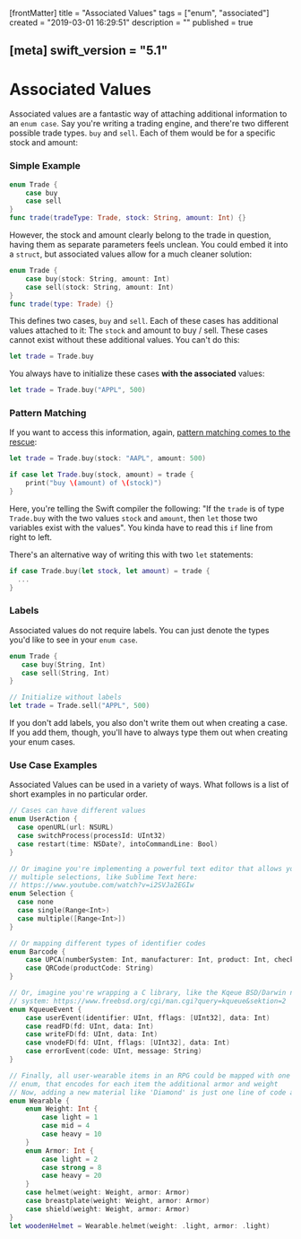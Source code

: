[frontMatter]
title = "Associated Values"
tags = ["enum", "associated"]
created = "2019-03-01 16:29:51"
description = ""
published = true

[meta]
swift_version = "5.1"
---

# Associated Values

Associated values are a fantastic way of attaching additional
information to an `enum case`. Say you\'re writing a trading engine, and
there\'re two different possible trade types. `buy` and `sell`. Each of
them would be for a specific stock and amount:

### Simple Example

``` Swift
enum Trade {
    case buy
    case sell
}
func trade(tradeType: Trade, stock: String, amount: Int) {}
```

However, the stock and amount clearly belong to the trade in question,
having them as separate parameters feels unclean. You could embed it
into a `struct`, but associated values allow for a much cleaner
solution:

``` Swift
enum Trade {
    case buy(stock: String, amount: Int)
    case sell(stock: String, amount: Int)
}
func trade(type: Trade) {}
```

This defines two cases, `buy` and `sell`. Each of these cases has additional
values attached to it: The `stock` and amount to buy / sell. These cases cannot exist
without these additional values. You can't do this:

``` Swift
let trade = Trade.buy
```

You always have to initialize these cases **with the associated** values:

``` Swift
let trade = Trade.buy("APPL", 500)
```

### Pattern Matching

If you want to access this information, again, [pattern matching comes
to the
rescue](apv::switch):

``` Swift
let trade = Trade.buy(stock: "AAPL", amount: 500)

if case let Trade.buy(stock, amount) = trade {
    print("buy \(amount) of \(stock)")
}
```

Here, you're telling the Swift compiler the following:
"If the `trade` is of type `Trade.buy` with the two values `stock` and `amount`, then `let` those
two variables exist with the values". You kinda have to read this `if` line from right to left.

There's an alternative way of writing this with two `let` statements:

``` Swift
if case Trade.buy(let stock, let amount) = trade {
  ...
}
```

### Labels

Associated values do not require labels. You can just denote the types you'd like to see in your `enum case`.

``` Swift
enum Trade {
   case buy(String, Int)
   case sell(String, Int)
}

// Initialize without labels
let trade = Trade.sell("APPL", 500)
```

If you don't add labels, you also don't write them out when creating a case. 
If you add them, though, you\'ll have to always type them out when creating
your enum cases.

### Use Case Examples

Associated Values can be used in a variety of ways. What follows is a list of short examples in
no particular order.

``` Swift
// Cases can have different values
enum UserAction {
  case openURL(url: NSURL)
  case switchProcess(processId: UInt32)
  case restart(time: NSDate?, intoCommandLine: Bool)
}

// Or imagine you're implementing a powerful text editor that allows you to have
// multiple selections, like Sublime Text here:
// https://www.youtube.com/watch?v=i2SVJa2EGIw
enum Selection {
  case none
  case single(Range<Int>)
  case multiple([Range<Int>])
}

// Or mapping different types of identifier codes
enum Barcode {
    case UPCA(numberSystem: Int, manufacturer: Int, product: Int, check: Int)
    case QRCode(productCode: String)
}

// Or, imagine you're wrapping a C library, like the Kqeue BSD/Darwin notification
// system: https://www.freebsd.org/cgi/man.cgi?query=kqueue&sektion=2
enum KqueueEvent {
    case userEvent(identifier: UInt, fflags: [UInt32], data: Int)
    case readFD(fd: UInt, data: Int)
    case writeFD(fd: UInt, data: Int)
    case vnodeFD(fd: UInt, fflags: [UInt32], data: Int)
    case errorEvent(code: UInt, message: String)
}

// Finally, all user-wearable items in an RPG could be mapped with one
// enum, that encodes for each item the additional armor and weight
// Now, adding a new material like 'Diamond' is just one line of code and we'll have the option to add several new Diamond-Crafted wearables.
enum Wearable {
    enum Weight: Int {
        case light = 1
        case mid = 4
        case heavy = 10
    }
    enum Armor: Int {
        case light = 2
        case strong = 8
        case heavy = 20
    }
    case helmet(weight: Weight, armor: Armor)
    case breastplate(weight: Weight, armor: Armor)
    case shield(weight: Weight, armor: Armor)
}
let woodenHelmet = Wearable.helmet(weight: .light, armor: .light)
```

